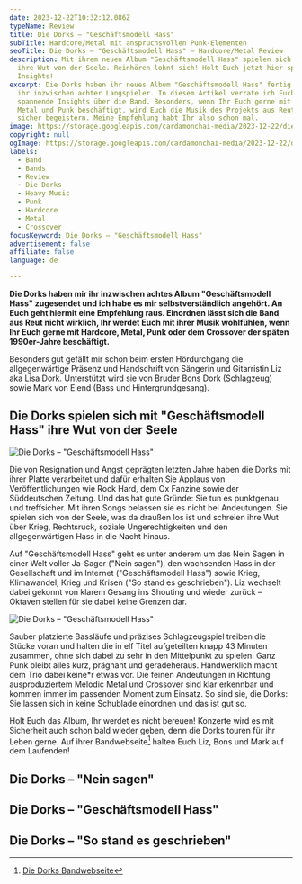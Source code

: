 ```yaml
---
date: 2023-12-22T10:32:12.086Z
typeName: Review
title: Die Dorks – "Geschäftsmodell Hass"
subTitle: Hardcore/Metal mit anspruchsvollen Punk-Elementen
seoTitle: Die Dorks – "Geschäftsmodell Hass" – Hardcore/Metal Review
description: Mit ihrem neuen Album "Geschäftsmodell Hass" spielen sich die Dorks
  ihre Wut von der Seele. Reinhören lohnt sich! Holt Euch jetzt hier spannende
  Insights!
excerpt: Die Dorks haben ihr neues Album "Geschäftsmodell Hass" fertig. Es ist
  ihr inzwischen achter Langspieler. In diesem Artikel verrate ich Euch
  spannende Insights über die Band. Besonders, wenn Ihr Euch gerne mit Hardcore,
  Metal und Punk beschäftigt, wird Euch die Musik des Projekts aus Reut ganz
  sicher begeistern. Meine Empfehlung habt Ihr also schon mal.
image: https://storage.googleapis.com/cardamonchai-media/2023-12-22/die-dorks-soundsvegan-com-3-jpg-imagine-c8d8d8_a1b7c0_2048_1536/640.webp
copyright: null
ogImage: https://storage.googleapis.com/cardamonchai-media/2023-12-22/die-dorks-soundsvegan-com-og-jpg-imagine-c8d8d8_99adb4_1200_628/640.webp
labels:
  - Band
  - Bands
  - Review
  - Die Dorks
  - Heavy Music
  - Punk
  - Hardcore
  - Metal
  - Crossover
focusKeyword: Die Dorks – "Geschäftsmodell Hass"
advertisement: false
affiliate: false
language: de

---
```


**Die Dorks haben mir ihr inzwischen achtes Album "Geschäftsmodell Hass" zugesendet und ich habe es mir selbstverständlich angehört. An Euch geht hiermit eine Empfehlung raus. Einordnen lässt sich die Band aus Reut nicht wirklich, Ihr werdet Euch mit ihrer Musik wohlfühlen, wenn Ihr Euch gerne mit Hardcore, Metal, Punk oder dem Crossover der späten 1990er-Jahre beschäftigt.**

Besonders gut gefällt mir schon beim ersten Hördurchgang die allgegenwärtige Präsenz und Handschrift von Sängerin und Gitarristin Liz aka Lisa Dork. Unterstützt wird sie von Bruder Bons Dork (Schlagzeug) sowie Mark von Elend (Bass und Hintergrundgesang).

## Die Dorks spielen sich mit "Geschäftsmodell Hass" ihre Wut von der Seele

![Die Dorks – "Geschäftsmodell Hass"](https://storage.googleapis.com/cardamonchai-media/2023-12-22/die-dorks-soundsvegan-com-1-jpg-imagine-788888_668aa1_2048_1536/640.webp 'Die Dorks – "Geschäftsmodell Hass"')

Die von Resignation und Angst geprägten letzten Jahre haben die Dorks mit ihrer Platte verarbeitet und dafür erhalten Sie Applaus von Veröffentlichungen wie Rock Hard, dem Ox Fanzine sowie der Süddeutschen Zeitung. Und das hat gute Gründe: Sie tun es punktgenau und treffsicher. Mit ihren Songs belassen sie es nicht bei Andeutungen. Sie spielen sich von der Seele, was da draußen los ist und schreien ihre Wut über Krieg, Rechtsruck, soziale Ungerechtigkeiten und den allgegenwärtigen Hass in die Nacht hinaus.

Auf "Geschäftsmodell Hass" geht es unter anderem um das Nein Sagen in einer Welt voller Ja-Sager ("Nein sagen"), den wachsenden Hass in der Gesellschaft und im Internet ("Geschäftsmodell Hass") sowie Krieg, Klimawandel, Krieg und Krisen ("So stand es geschrieben"). Liz wechselt dabei gekonnt von klarem Gesang ins Shouting und wieder zurück – Oktaven stellen für sie dabei keine Grenzen dar.

![Die Dorks – "Geschäftsmodell Hass"](https://storage.googleapis.com/cardamonchai-media/2023-12-22/die-dorks-soundsvegan-com-4-jpg-imagine-98d8f8_6f96a9_2048_1536/640.webp 'Die Dorks – "Geschäftsmodell Hass"')

Sauber platzierte Bassläufe und präzises Schlagzeugspiel treiben die Stücke voran und halten die in elf Titel aufgeteilten knapp 43 Minuten zusammen, ohne sich dabei zu sehr in den Mittelpunkt zu spielen. Ganz Punk bleibt alles kurz, prägnant und geradeheraus. Handwerklich macht dem Trio dabei keine\*r etwas vor. Die feinen Andeutungen in Richtung ausproduziertem Melodic Metal und Crossover sind klar erkennbar und kommen immer im passenden Moment zum Einsatz. So sind sie, die Dorks: Sie lassen sich in keine Schublade einordnen und das ist gut so.

Holt Euch das Album, Ihr werdet es nicht bereuen! Konzerte wird es mit Sicherheit auch schon bald wieder geben, denn die Dorks touren für ihr Leben gerne. Auf ihrer Bandwebseite[^1] halten Euch Liz, Bons und Mark auf dem Laufenden!

## Die Dorks – "Nein sagen"

<YouTube id="c8UpjH9Ntgc" />

## Die Dorks – "Geschäftsmodell Hass"

<YouTube id="-aLIKwVhZJg" />

## Die Dorks – "So stand es geschrieben"

<YouTube id="dQS485Biivc" />

[^1]: [Die Dorks Bandwebseite](https://diedorks.de/)
